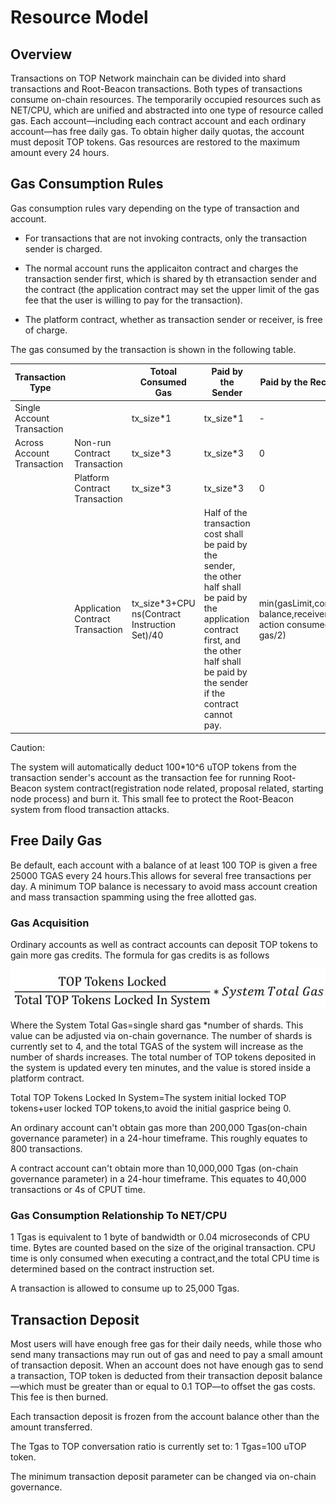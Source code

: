 # Resource Model

## Overview

Transactions on TOP Network mainchain can be divided into shard transactions and Root-Beacon transactions. Both types of transactions consume on-chain resources.
The temporarily occupied resources such as NET/CPU, which are unified and abstracted into one type of resource called gas. 
Each account—including each contract account and each ordinary account—has free daily gas. To obtain higher daily quotas, the account must deposit TOP tokens. Gas resources are restored to the maximum amount every 24 hours.

## Gas Consumption Rules

Gas consumption rules vary depending on the type of transaction and account.

* For transactions that are not invoking contracts, only the transaction sender is charged.

* The normal account runs the applicaiton contract and charges the transaction sender first, which is shared by th etransaction sender and the contract (the application contract may set the upper limit of the gas fee that the user is willing to pay for the transaction).

* The platform contract, whether as transaction sender or receiver, is free of charge.

The gas consumed by the transaction is shown in the following table.

| Transaction Type           |                                  | Totoal Consumed Gas                           | Paid by the Sender                                           | Paid by the Receiver                                         | Note                                                         |
| -------------------------- | -------------------------------- | --------------------------------------------- | ------------------------------------------------------------ | ------------------------------------------------------------ | ------------------------------------------------------------ |
| Single Account Transaction |                                  | tx_size*1                                     | tx_size*1                                                    | -                                                            |                                                              |
| Across Account Transaction | Non-run Contract Transaction     | tx_size*3                                     | tx_size*3                                                    | 0                                                            |                                                              |
|                            | Platform Contract Transaction    | tx_size*3                                     | tx_size*3                                                    | 0                                                            |                                                              |
|                            | Application Contract Transaction | tx_size*3+CPU ns(Contract Instruction Set)/40 | Half of the transaction cost shall be paid by the sender, the other half shall be paid by the application contract first, and the other half shall be paid by the sender if the contract cannot pay. | min(gasLimit,contract balance,receiver action consumed gas/2) | gasLimit: The upper limit of the gas fee that the user is willing to pay for the transaction. |

Caution:

The system will automatically deduct 100*10^6 uTOP tokens from the transaction sender's account as the transaction fee for running Root-Beacon system contract(registration node related, proposal related, starting node process) and burn it. This small fee to protect the Root-Beacon system from flood transaction attacks.

## Free Daily Gas

Be default, each account with a balance of at least 100 TOP is given a free 25000 TGAS every 24 hours.This allows for several free transactions per day. A minimum TOP balance is necessary to avoid mass account creation and mass transaction spamming using the free allotted gas.

### Gas Acquisition

Ordinary accounts as well as contract accounts can deposit TOP tokens to gain more gas credits. The formula for gas credits is as follows

![Snap56](ResourceModel.assets/Snap56.jpg)

Where the System Total Gas=single shard gas *number of shards. This value can be adjusted via on-chain governance. The number of shards is currently set to 4, and the total TGAS of the system will increase as the number of shards increases. The total number of TOP tokens deposited in the system is updated every ten minutes, and the value is stored inside a platform contract.

Total TOP Tokens Locked In System=The system initial locked TOP tokens+user locked TOP tokens,to avoid the initial gasprice being 0.

An ordinary account can't obtain gas more than 200,000 Tgas(on-chain governance parameter) in a 24-hour timeframe. This roughly equates to 800 transactions.

A contract account can't obtain more than 10,000,000 Tgas (on-chain governance parameter) in a 24-hour timeframe. This equates to 40,000 transactions or 4s of CPUT time.

### Gas Consumption Relationship To NET/CPU

1 Tgas is equivalent to 1 byte of bandwidth or 0.04 microseconds of CPU time. Bytes are counted based on the size of the original transaction. CPU time is only consumed when executing a contract,and the total CPU time is determined based on the contract instruction set.

A transaction is allowed to consume up to 25,000 Tgas.

## Transaction Deposit

Most users will have enough free gas for their daily needs, while those who send many transactions may run out of gas and need to pay a small amount of transaction deposit. When an account does not have enough gas to send a transaction, TOP token is deducted from their transaction deposit balance—which must be greater than or equal to 0.1 TOP—to offset the gas costs. This fee is then burned. 

Each transaction deposit is frozen from the account balance other than the amount transferred.

The Tgas to TOP conversation ratio is currently set to: 1 Tgas=100 uTOP token.

The minimum transaction deposit parameter can be changed via on-chain governance.